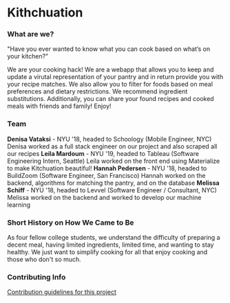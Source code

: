 # Kithchuation

### What are we?
"Have you ever wanted to know what you can cook based on what’s on your kitchen?"

We are your cooking hack! We are a webapp that allows you to keep and update a virutal representation of your pantry and in return provide you with your recipe matches. We also allow you to filter for foods based on meal preferences and dietary restrictions. We recommend ingredient substitutions. Additionally, you can share your found recipes and cooked meals with friends and family! Enjoy!


### Team
**Denisa Vataksi** - NYU '18, headed to Schoology (Mobile Engineer, NYC)
Denisa worked as a full stack engineer on our project and also scraped all our recipes
**Leila Mardoum** - NYU '19, headed to Tableau (Software Engineering Intern, Seattle)
Leila worked on the front end using Materialize to make Kitchuation beautiful!
**Hannah Pedersen** - NYU '18, headed to BuildZoom (Software Engineer, San Francisco)
Hannah worked on the backend, algorithms for matching the pantry, and on the database
**Melissa Schiff** - NYU '18, headed to Levvel (Software Engineer / Consultant, NYC)
Melissa worked on the backend and worked to develop our machine learning

### Short History on How We Came to Be
As four fellow college students, we understand the difficulty of preparing a decent meal, having limited ingredients, limited time, and wanting to stay healthy. We just want to simplify cooking for all that enjoy cooking and those who don't so much. 

### Contributing Info
[Contribution guidelines for this project](https://github.com/nyu-software-engineering/recipe-recommender/blob/master/CONTRIBUTING.md)


